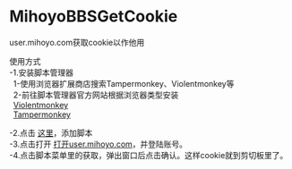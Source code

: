 # MihoyoBBSGetCookie

user.mihoyo.com获取cookie以作他用  

使用方式  
-1.安装脚本管理器  
        &ensp;1-使用浏览器扩展商店搜索Tampermonkey、Violentmonkey等  
        &ensp;2-前往脚本管理器官方网站根据浏览器类型安装  
            &ensp;[Violentmonkey](https://violentmonkey.github.io/get-it/)  
            &ensp;[Tampermonkey](https://www.tampermonkey.net/)  

-2.点击 [这里](https://jsd.cdn.zzko.cn/gh/a776058959/MihoyoBBSGetCookie@main/mihoyo.com%E8%8E%B7%E5%8F%96cookie.user.js)，添加脚本  
-3.点击打开 [打开user.mihoyo.com](https://user.mihoyo.com/)，并登陆账号。  
-4.点击脚本菜单里的获取，弹出窗口后点击确认。这样cookie就到剪切板里了。  
